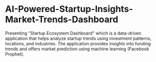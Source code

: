 # AI-Powered-Startup-Insights-Market-Trends-Dashboard
Presenting "Startup Ecosystem Dashboard" which is a data-driven application that helps analyze startup trends using investment patterns, locations, and industries. The application provides insights into funding trends and offers market prediction using machine learning (Facebook Prophet).
